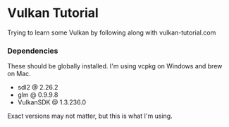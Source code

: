 Vulkan Tutorial
==================

Trying to learn some Vulkan by following along with vulkan-tutorial.com

### Dependencies

These should be globally installed. I'm using vcpkg on Windows and brew on Mac.

- sdl2 @ 2.26.2
- glm @ 0.9.9.8
- VulkanSDK @ 1.3.236.0

Exact versions may not matter, but this is what I'm using.
